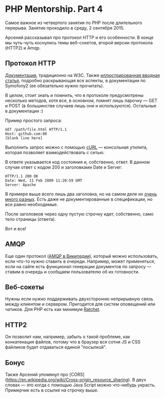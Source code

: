 # PHP Mentorship. Part 4
Самое важное из четвертого занятия по PHP после длительного перерыва. Занятие проходило в среду, 2 сентября 2015.

Арсений рассказывал про протокол HTTP и его особенности. В конце мы чуть-чуть коснулись темы веб-сокетов, второй версии протокола (HTTP2) и Amqp.

## Протокол HTTP

[Документация](http://www.w3.org/Protocols/), традиционно на W3C. Также [иллюстрированная вводная статья]( http://symfony.com/doc/current/book/http_fundamentals.html), подробно раскрывающая все аспекты, в документации по Symofony2 (ее обязательно нужно прочитать).

В целом, стоит знать и помнить, что в протоколе предусмотрены несколько методов, хотя все, в основном, помнят лишь парочку — GET и POST (в большинстве случаев лишь они и используются). Остальные в документации :)

Пример простого запроса:

```
GET /path/file.html HTTP/1.1
Host: github.com:80
[blank line here]
```

Выполнить запрос можно с помощью [cURL](http://curl.haxx.se/docs/manpage.html) — консольная утилита, которая позволяет взимодействовать с сетью.

В ответе указывается код состояния и, собственно, ответ. В данном случае ответ с кодом 200 и заголовками Date и Server:

```
HTTP/1.1 200 OK
Date: Wed, 11 Feb 2009 11:20:59 GMT
Server: Apache
```

В примере выше всего лишь два заголовка, но на самом деле их [очень много разных](https://en.wikipedia.org/wiki/List_of_HTTP_header_fields). Есть даже не документированные в спецификации, но все равно необходимые.

После заголовков через одну пустую строчку идет, собственно, само тело страницы (ответа).

Вот и все!

## AMQP

Еще один протокол ([AMQP в Википедии](https://en.wikipedia.org/wiki/Advanced_Message_Queuing_Protocol])), который можно использовать, если что-то нужно ставить в очереди. Например, может применяться, если на сайте есть функционал генерации документов по запросу — ставим в очередь и сообщаем пользователю об их готовности.

## Веб-сокеты

Нужны если нужно поддерживать двухсторонню неприрывную связь между клиентом и сервером. Пригодится для систем оповещений или чатиков. Для PHP есть как минимум [Ratchet](http://socketo.me).

## HTTP2

Он позволит нам, например, забыть о такой проблеме, как конкатенация файлов, потому что в браузер вся сотня JS и CSS файликов будет отдаваться единой "посылкой".

## Бонус

Также Арсений упомянул про [CORS] (https://en.wikipedia.org/wiki/Cross-origin_resource_sharing). В двух словах — это когда с помощью Java Script можно что-нибудь украсть. Примерчик есть в ссылке на строчку выше.
